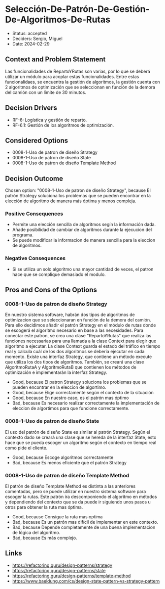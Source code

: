 # Selección-De-Patrón-De-Gestión-De-Algoritmos-De-Rutas

* Status: accepted
* Deciders: Sergio, Miguel
* Date: 2024-02-29

## Context and Problem Statement

Las funcionalidades de RepartoYRutas son varias, por lo que se deberá utilizar un módulo para acoplar estas funcionalidades. Entre estas funcionalidaes, se encuentra la gestión de algoritmos, la gestión cuenta con 2 algoritmos de optimización que se seleccionan en función de la demora del camión con un límite de 30 minutos.

## Decision Drivers

* RF-6: Logística y gestión de reparto.
* RF-6.1:	Gestión de los algoritmos de optimización.

## Considered Options

* 0008-1-Uso de patron de diseño Strategy
* 0008-1-Uso de patron de diseño State
* 0008-1-Uso de patron de diseño Template Method

## Decision Outcome

Chosen option: "0008-1-Uso de patron de diseño Strategy", because El patrón Strategy soluciona los problemas que se pueden encontrar en la elección de algoritmo de manera más óptima y menos compleja.

### Positive Consequences

* Permite una elección sencilla de algoritmos segín la información dada.
* Añade posibilidad de cambiar de algoritmos durante la ejecucion del programa.
* Se puede modificar la informacion de manera sencilla para la eleccion de algoritmos.

### Negative Consequences

* Si se utiliza un solo algoritmo una mayor cantidad de veces, el patron hace que se complique demasiado el modulo.

## Pros and Cons of the Options

### 0008-1-Uso de patron de diseño Strategy

En nuestro sistema software, habrán dos tipos de algoritmos de optimizacion que se seleccionaran en función de la demora del camión. Para ello decidimos añadir el patrón Strategy en el módulo de rutas donde se escogerá el algoritmo necesario en base a las necesidades. Para conectar este patron, se crea una clase "RepartoYRutas" que realiza las funciones necessarias para una llamada a la clase Context para elegir que algoritmo a ejecutar. La clase Context guarda el estado del tráfico en tiempo real y calcula cuál de los dos algoritmos se debería ejecutar en cada momento. Existe una interfaz Strategy, que contiene un método execute que utiliza los dos tipos de algoritmos. También, se creará una clase AlgoritmoRutaA y AlgoritmoRutaB que contienen los métodos de optimización e implementarán la interfaz Strategy.

* Good, because El patron Strategy soluciona los problemas que se pueden encontrar en la eleccion de algortimo.
* Good, because Elige correctamente según el contexto de la situación
* Good, because En nuestro caso, es el patrón mas óptimo
* Bad, because Es necesario realizar correctamente la implementación de eleccion de algortimos para que funcione correctamente.

### 0008-1-Uso de patron de diseño State

El uso del patrón de diseño State es similar al patrón Strategy. Según el contexto dado se creará una clase que se hereda de la interfaz State, esto hace que se pueda escoger un algoritmo según el contexto en tiempo real como pide el cliente.

* Good, because Escoge algoritmos correctamente
* Bad, because Es menos eficiente que el patrón Strategy

### 0008-1-Uso de patron de diseño Template Method

El patrón de diseño Template Method es distinta a las anteriores comentadas, pero se puede utilizar en nuestro sistema software para escoger la rutas. Este patrón ira descomponiendo el algoritmo en métodos y dependiendo del contexto que se da puede ir siguiendo unos pasos u otros para obtener la ruta mas óptima.

* Good, because Consigue la ruta mas optima
* Bad, because Es un patrón mas difícil de implementar en este contexto.
* Bad, because Depende completamente de una buena implementacion de lógica del algoritmo.
* Bad, because Es más complejo.

## Links

* https://refactoring.guru/design-patterns/strategy
* https://refactoring.guru/design-patterns/state
* https://refactoring.guru/design-patterns/template-method
* https://www.baeldung.com/cs/design-state-pattern-vs-strategy-pattern
